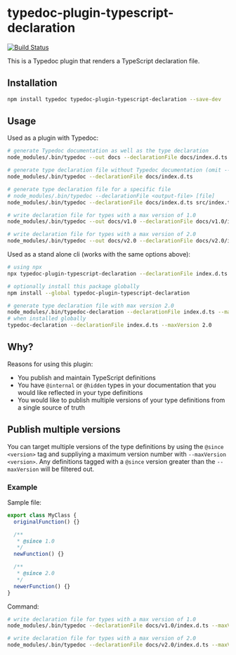 # typedoc-plugin-typescript-declaration

[![Build Status](https://travis-ci.org/socsieng/typedoc-plugin-typescript-declaration.svg?branch=master)](https://travis-ci.org/socsieng/typedoc-plugin-typescript-declaration)

This is a Typedoc plugin that renders a TypeScript declaration file.

## Installation

```sh
npm install typedoc typedoc-plugin-typescript-declaration --save-dev
```

## Usage

Used as a plugin with Typedoc:

```sh
# generate Typedoc documentation as well as the type declaration
node_modules/.bin/typedoc --out docs --declarationFile docs/index.d.ts

# generate type declaration file without Typedoc documentation (omit --out, or inclue --declarationOnly)
node_modules/.bin/typedoc --declarationFile docs/index.d.ts

# generate type declaration file for a specific file
# node_modules/.bin/typedoc --declarationFile <output-file> [file]
node_modules/.bin/typedoc --declarationFile docs/index.d.ts src/index.ts

# write declaration file for types with a max version of 1.0
node_modules/.bin/typedoc --out docs/v1.0 --declarationFile docs/v1.0/index.d.ts --maxVersion 1.0

# write declaration file for types with a max version of 2.0
node_modules/.bin/typedoc --out docs/v2.0 --declarationFile docs/v2.0/index.d.ts --maxVersion 2.0
```

Used as a stand alone cli (works with the same options above):

```sh
# using npx
npx typedoc-plugin-typescript-declaration --declarationFile index.d.ts

# optionally install this package globally
npm install --global typedoc-plugin-typescript-declaration

# generate type declaration file with max version 2.0
node_modules/.bin/typedoc-declaration --declarationFile index.d.ts --maxVersion 2.0
# when installed globally
typedoc-declaration --declarationFile index.d.ts --maxVersion 2.0
```

## Why?

Reasons for using this plugin:

- You publish and maintain TypeScript definitions
- You have `@internal` or `@hidden` types in your documentation that you would like reflected in your type definitions
- You would like to publish multiple versions of your type definitions from a single source of truth

## Publish multiple versions

You can target multiple versions of the type definitions by using the `@since <version>` tag and suppliying a maximum version number with `--maxVersion <version>`. Any definitions tagged with a `@since` version greater than the `--maxVersion` will be filtered out.

### Example

Sample file:

```ts
export class MyClass {
  originalFunction() {}

  /**
   * @since 1.0
   */
  newFunction() {}

  /**
   * @since 2.0
   */
  newerFunction() {}
}
```

Command:

```sh
# write declaration file for types with a max version of 1.0
node_modules/.bin/typedoc --declarationFile docs/v1.0/index.d.ts --maxVersion 1.0

# write declaration file for types with a max version of 2.0
node_modules/.bin/typedoc --declarationFile docs/v2.0/index.d.ts --maxVersion 2.0
```
